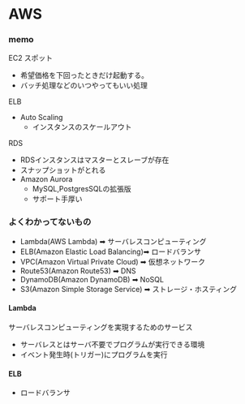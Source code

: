 # AWS
### memo
EC2
スポット
- 希望価格を下回ったときだけ起動する。
- バッチ処理などのいつやってもいい処理

ELB
- Auto Scaling
    - インスタンスのスケールアウト

RDS
- RDSインスタンスはマスターとスレーブが存在
- スナップショットがとれる
- Amazon Aurora
    - MySQL,PostgresSQLの拡張版
    - サポート手厚い

### よくわかってないもの
- Lambda(AWS Lambda)                ➡ サーバレスコンピューティング
- ELB(Amazon Elastic Load Balancing)➡ ロードバランサ
- VPC(Amazon Virtual Private Cloud) ➡ 仮想ネットワーク
- Route53(Amazon Route53)           ➡ DNS
- DynamoDB(Amazon DynamoDB)         ➡ NoSQL
- S3(Amazon Simple Storage Service) ➡ ストレージ・ホスティング

#### Lambda
サーバレスコンピューティングを実現するためのサービス
- サーバレスとはサーバ不要でプログラムが実行できる環境
- イベント発生時(トリガー)にプログラムを実行

#### ELB
- ロードバランサ